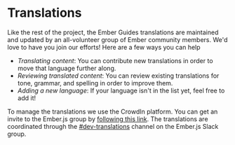 # Translations

Like the rest of the project, the Ember Guides translations are maintained and updated by an all-volunteer group of Ember community members. We'd love to have you join our efforts! Here are a few ways you can help

* _Translating content_: You can contribute new translations in order to move that language further along.
* _Reviewing translated content_: You can review existing translations for tone, grammar, and spelling in order to improve them.
* _Adding a new language_: If your language isn't in the list yet, feel free to add it!

To manage the translations we use the CrowdIn platform. You can get an invite to the Ember.js group by [following this link](https://crowdin.com/project/emberjs/invite/public?show_welcome&d=ac4a8bf969cffa45999ad17e8c9868c8469465).
The translations are coordinated through the [#dev-translations](https://embercommunity.slack.com/messages/dev-translations/) channel on the Ember.js Slack group.

